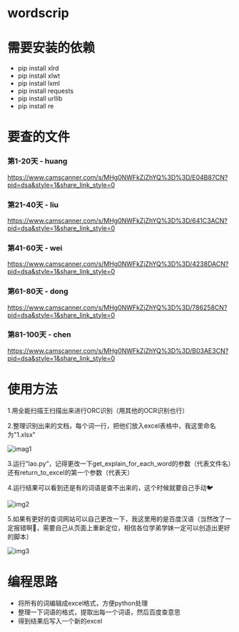 # wordscrip
# 需要安装的依赖
- pip install xlrd
- pip install  xlwt
- pip install  lxml 
- pip install  requests
- pip install  urllib
- pip install  re
# 要查的文件
### 第1-20天 - huang
https://www.camscanner.com/s/MHg0NWFkZjZhYQ%3D%3D/E04B87CN?pid=dsa&style=1&share_link_style=0
### 第21-40天 - liu
https://www.camscanner.com/s/MHg0NWFkZjZhYQ%3D%3D/641C3ACN?pid=dsa&style=1&share_link_style=0
### 第41-60天 - wei
https://www.camscanner.com/s/MHg0NWFkZjZhYQ%3D%3D/4238DACN?pid=dsa&style=1&share_link_style=0
### 第61-80天 - dong
https://www.camscanner.com/s/MHg0NWFkZjZhYQ%3D%3D/786258CN?pid=dsa&style=1&share_link_style=0
### 第81-100天 - chen
https://www.camscanner.com/s/MHg0NWFkZjZhYQ%3D%3D/B03AE3CN?pid=dsa&style=1&share_link_style=0

# 使用方法
1.用全能扫描王扫描出来进行ORC识别（用其他的OCR识别也行）

2.整理识别出来的文档，每个词一行，把他们放入excel表格中，我这里命名为"1.xlsx"

![imag1](https://github.com/thinkforanameissohard/wordscrip/blob/main/img/1.png?raw=true)

3.运行”lao.py“，记得更改一下get_explain_for_each_word的参数（代表文件名）还有return_to_excel的第一个参数（代表天）

4.运行结果可以看到还是有的词语是查不出来的，这个时候就要自己手动🐦

![img2](https://github.com/thinkforanameissohard/wordscrip/blob/main/img/2.png?raw=true)

5.如果有更好的查词网站可以自己更改一下，我这里用的是百度汉语（当然改了一定报错啊🤤，需要自己从页面上重新定位，相信各位学弟学妹一定可以创造出更好的脚本）

![img3](https://github.com/thinkforanameissohard/wordscrip/blob/main/img/3.png?raw=true)

# 编程思路
- 将所有的词编辑成excel格式，方便python处理
- 整理一下词语的格式，提取出每一个词语，然后百度查意思
- 得到结果后写入一个新的excel

